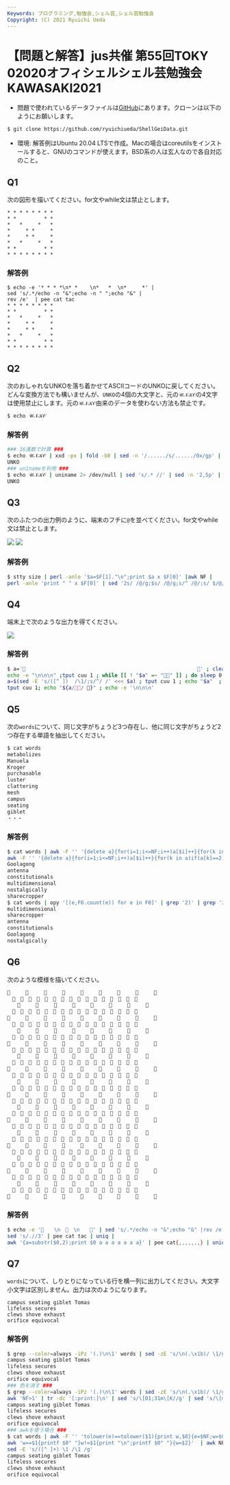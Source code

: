 ```yaml
---
Keywords: プログラミング,勉強会,シェル芸,シェル芸勉強会
Copyright: (C) 2021 Ryuichi Ueda
---
```


# 【問題と解答】jus共催 第55回TOKY 02020オフィシェルシェル芸勉強会KAWASAKI2021

* 問題で使われているデータファイルは[GitHub](https://github.com/ryuichiueda/ShellGeiData/tree/master/vol.55)にあります。クローンは以下のようにお願いします。

```bash
$ git clone https://github.com/ryuichiueda/ShellGeiData.git
```

* 環境: 解答例はUbuntu 20.04 LTSで作成。Macの場合はcoreutilsをインストールすると、GNUのコマンドが使えます。BSD系の人は玄人なので各自対応のこと。

## Q1

次の図形を描いてください。for文やwhile文は禁止とします。

```
* * * * * * * *
* *         * *
*   *     *   *
*     * *     *
*     * *     *
*   *     *   *
* *         * *
* * * * * * * *
```

### 解答例

```
$ echo -e '* * * *\n* *    \n*   *  \n*     *' |
sed 's/.*/echo -n "&";echo -n " ";echo "&" |
rev /e'  | pee cat tac
* * * * * * * *
* *         * *
*   *     *   *
*     * *     *
*     * *     *
*   *     *   *
* *         * *
* * * * * * * *
```

## Q2

次のおしゃれなUNKOを落ち着かせてASCIIコードのUNKOに戻してください。どんな変換方法でも構いませんが、`UNKO`の4個の大文字と、元の`𝒰𝒩𝒦𝒪`の4文字は使用禁止にします。元の`𝒰𝒩𝒦𝒪`由来のデータを使わない方法も禁止です。

```bash
$ echo 𝒰𝒩𝒦𝒪 
```

### 解答例

```bash
### 16進数で計算 ###
$ echo 𝒰𝒩𝒦𝒪 | xxd -px | fold -b8 | sed -n '/....../s/....../0x/gp' | mawk '{printf("%02x",$1 - 91)}' | xxd -r -p | awk 4
UNKO
### uninameを利用 ###
$ echo 𝒰𝒩𝒦𝒪 | uniname 2> /dev/null | sed 's/.* //' | sed -n '2,5p' | paste -sd ''
UNKO
```

## Q3

次のふたつの出力例のように、端末のフチに`@`を並べてください。for文やwhile文は禁止とします。

![](ex1.png)
![](ex2.png)

### 解答例

```bash
$ stty size | perl -anle '$a=$F[1]."\n";print $a x $F[0]' |awk NF |
perl -anle 'print " " x $F[0]' | sed '2s/ /@/g;$s/ /@/g;s/^ /@/;s/ $/@/'
```


## Q4 

端末上で次のような出力を得てください。

![](annihilation.gif)

### 解答例

```bash
$ a='💩                                                        💩' ; clear;
echo -e "\n\n\n" ;tput cuu 1 ; while [[ ! "$a" =~ "💩💩" ]] ; do sleep 0.2;
a=$(sed -E 's/([^ ])  /\1/;s/^/ /' <<< $a) ; tput cuu 1 ; echo "$a"  ; done;
tput cuu 1; echo "${a/💩💩/ 🍣}" ; echo -e '\n\n\n'
```

## Q5

次の`words`について、同じ文字がちょうど3つ存在し、他に同じ文字がちょうど2つ存在する単語を抽出してください。

```bash
$ cat words 
metabolizes
Manuela
Kroger
purchasable
luster
clattering
mesh
campus
seating
giblet
・・・
```

### 解答例

```bash
$ cat words | awk -F '' '{delete a}{for(i=1;i<=NF;i++)a[$i]++}{for(k in a)if(a[k]==3)print $0}' |
awk -F '' '{delete a}{for(i=1;i<=NF;i++)a[$i]++}{for(k in a)if(a[k]==2)print $0}' | sort -u
Goolagong
antenna
constitutionals
multidimensional
nostalgically
sharecropper
$ cat words | opy '[(e,F0.count(e)) for e in F0]' | grep '2)' | grep '3)' | tr -dc 'a-zA-Z\n'
multidimensional
sharecropper
antenna
constitutionals
Goolagong
nostalgically
```

## Q6 

次のような模様を描いてください。

```bash
💩　　　💩　　　💩　　　💩　　　💩　　　💩　　　💩　　　💩　　　💩
　💩　💩　💩　💩　💩　💩　💩　💩　💩　💩　💩　💩　💩　💩　💩　💩　
　　💩　　　💩　　　💩　　　💩　　　💩　　　💩　　　💩　　　💩　　
　💩　💩　💩　💩　💩　💩　💩　💩　💩　💩　💩　💩　💩　💩　💩　💩　
💩　　　💩　　　💩　　　💩　　　💩　　　💩　　　💩　　　💩　　　💩
　💩　💩　💩　💩　💩　💩　💩　💩　💩　💩　💩　💩　💩　💩　💩　💩　
　　💩　　　💩　　　💩　　　💩　　　💩　　　💩　　　💩　　　💩　　
　💩　💩　💩　💩　💩　💩　💩　💩　💩　💩　💩　💩　💩　💩　💩　💩　
💩　　　💩　　　💩　　　💩　　　💩　　　💩　　　💩　　　💩　　　💩
　💩　💩　💩　💩　💩　💩　💩　💩　💩　💩　💩　💩　💩　💩　💩　💩　
　　💩　　　💩　　　💩　　　💩　　　💩　　　💩　　　💩　　　💩　　
　💩　💩　💩　💩　💩　💩　💩　💩　💩　💩　💩　💩　💩　💩　💩　💩　
💩　　　💩　　　💩　　　💩　　　💩　　　💩　　　💩　　　💩　　　💩
　💩　💩　💩　💩　💩　💩　💩　💩　💩　💩　💩　💩　💩　💩　💩　💩　
　　💩　　　💩　　　💩　　　💩　　　💩　　　💩　　　💩　　　💩　　
　💩　💩　💩　💩　💩　💩　💩　💩　💩　💩　💩　💩　💩　💩　💩　💩　
💩　　　💩　　　💩　　　💩　　　💩　　　💩　　　💩　　　💩　　　💩
　💩　💩　💩　💩　💩　💩　💩　💩　💩　💩　💩　💩　💩　💩　💩　💩　
　　💩　　　💩　　　💩　　　💩　　　💩　　　💩　　　💩　　　💩　　
　💩　💩　💩　💩　💩　💩　💩　💩　💩　💩　💩　💩　💩　💩　💩　💩　
💩　　　💩　　　💩　　　💩　　　💩　　　💩　　　💩　　　💩　　　💩
　💩　💩　💩　💩　💩　💩　💩　💩　💩　💩　💩　💩　💩　💩　💩　💩　
　　💩　　　💩　　　💩　　　💩　　　💩　　　💩　　　💩　　　💩　　
　💩　💩　💩　💩　💩　💩　💩　💩　💩　💩　💩　💩　💩　💩　💩　💩　
💩　　　💩　　　💩　　　💩　　　💩　　　💩　　　💩　　　💩　　　💩
　💩　💩　💩　💩　💩　💩　💩　💩　💩　💩　💩　💩　💩　💩　💩　💩　
　　💩　　　💩　　　💩　　　💩　　　💩　　　💩　　　💩　　　💩　　
　💩　💩　💩　💩　💩　💩　💩　💩　💩　💩　💩　💩　💩　💩　💩　💩　
💩　　　💩　　　💩　　　💩　　　💩　　　💩　　　💩　　　💩　　　💩
　💩　💩　💩　💩　💩　💩　💩　💩　💩　💩　💩　💩　💩　💩　💩　💩　
　　💩　　　💩　　　💩　　　💩　　　💩　　　💩　　　💩　　　💩　　
　💩　💩　💩　💩　💩　💩　💩　💩　💩　💩　💩　💩　💩　💩　💩　💩　
💩　　　💩　　　💩　　　💩　　　💩　　　💩　　　💩　　　💩　　　💩
```

### 解答例


```bash
$ echo -e '💩　　\n　💩　\n　　💩' | sed 's/.*/echo -n "&";echo "&" |rev /e' |
sed 's/.//3' | pee cat tac | uniq |
awk '{a=substr($0,2);print $0 a a a a a a a}' | pee cat{,,,,,,,} | uniq
```



## Q7

`words`について、しりとりになっている行を横一列に出力してください。大文字小文字は区別しません。出力は次のようになります。

```
campus seating giblet Tomas
lifeless secures
clews shove exhaust
orifice equivocal
```


### 解答例


```bash
$ grep --color=always -iPz '(.)\n\1' words | sed -zE 's/\n(.\x1b)/ \1/g'  | awk 'NF>1'
campus seating giblet Tomas
lifeless secures
clews shove exhaust
orifice equivocal
### 色を消す ###
$ grep --color=always -iPz '(.)\n\1' words | sed -zE 's/\n(.\x1b)/ \1/g'  |
awk 'NF>1' | tr -dc '[:print:]\n' | sed 's/\[01;31m\[K//g' | sed 's/\[m\[K//g'
campus seating giblet Tomas
lifeless secures
clews shove exhaust
orifice equivocal
### awkを使う場合 ###
$ cat words | awk -F '' 'tolower(e)==tolower($1){print w,$0}{e=$NF;w=$0}' |
awk 'w==$1{printf $0" "}w!=$1{print "\n";printf $0" "}{w=$2}'  | awk NF |
sed -E 's/([^ ]+) \1 /\1 /g'
campus seating giblet Tomas
lifeless secures
clews shove exhaust
orifice equivocal
```

